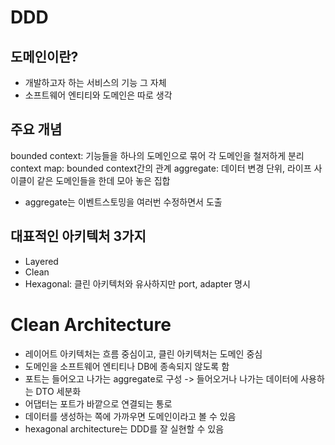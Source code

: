 # DDD
## 도메인이란?
- 개발하고자 하는 서비스의 기능 그 자체
- 소프트웨어 엔티티와 도메인은 따로 생각
## 주요 개념
bounded context: 기능들을 하나의 도메인으로 묶어 각 도메인을 철저하게 분리
context map: bounded context간의 관계
aggregate: 데이터 변경 단위, 라이프 사이클이 같은 도메인들을 한데 모아 놓은 집합

- aggregate는 이벤트스토밍을 여러번 수정하면서 도출
## 대표적인 아키텍처 3가지
- Layered
- Clean
- Hexagonal: 클린 아키텍처와 유사하지만 port, adapter 명시
# Clean Architecture
- 레이어트 아키텍처는 흐름 중심이고, 클린 아키텍처는 도메인 중심
- 도메인을 소프트웨어 엔티티나 DB에 종속되지 않도록 함
- 포트는 들어오고 나가는 aggregate로 구성 -> 들어오거나 나가는 데이터에 사용하는 DTO 세분화
- 어댑터는 포트가 바깥으로 연결되는 통로
- 데이터를 생성하는 쪽에 가까우면 도메인이라고 볼 수 있음
- hexagonal architecture는 DDD를 잘 실현할 수 있음